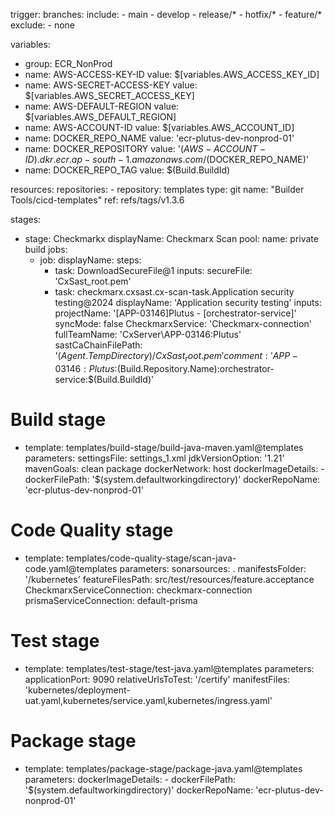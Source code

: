 trigger:
  branches:
    include:
      - main
      - develop
      - release/*
      - hotfix/*
      - feature/*
    exclude:
      - none

variables:
  - group: ECR_NonProd
  - name: AWS-ACCESS-KEY-ID
    value: $[variables.AWS_ACCESS_KEY_ID]
  - name: AWS-SECRET-ACCESS-KEY
    value: $[variables.AWS_SECRET_ACCESS_KEY]
  - name: AWS-DEFAULT-REGION
    value: $[variables.AWS_DEFAULT_REGION]
  - name: AWS-ACCOUNT-ID
    value: $[variables.AWS_ACCOUNT_ID]
  - name: DOCKER_REPO_NAME
    value: 'ecr-plutus-dev-nonprod-01'
  - name: DOCKER_REPOSITORY
    value: '$(AWS-ACCOUNT-ID).dkr.ecr.ap-south-1.amazonaws.com/$(DOCKER_REPO_NAME)'
  - name: DOCKER_REPO_TAG
    value: $(Build.BuildId)

resources:
  repositories:
    - repository: templates
      type: git
      name: "Builder Tools/cicd-templates"
      ref: refs/tags/v1.3.6

stages:
  - stage: Checkmarkx
    displayName: Checkmarx Scan
    pool:
      name: private build
    jobs:
      - job:
        displayName:
        steps:
          - task: DownloadSecureFile@1
            inputs:
              secureFile: 'CxSast_root.pem'
          - task: checkmarx.cxsast.cx-scan-task.Application security testing@2024
            displayName: 'Application security testing'
            inputs:
              projectName: '[APP-03146]Plutus - [orchestrator-service]'
              syncMode: false
              CheckmarxService: 'Checkmarx-connection'
              fullTeamName: 'CxServer\APP-03146:Plutus'
              sastCaChainFilePath: '$(Agent.TempDirectory)/CxSast_root.pem'
              comment: 'APP-03146:Plutus:$(Build.Repository.Name):orchestrator-service:$(Build.BuildId)'

  # Build stage
  - template: templates/build-stage/build-java-maven.yaml@templates
    parameters:
      settingsFile: settings_1.xml
      jdkVersionOption: '1.21'
      mavenGoals: clean package
      dockerNetwork: host
      dockerImageDetails:
        - dockerFilePath: '$(system.defaultworkingdirectory)'
          dockerRepoName: 'ecr-plutus-dev-nonprod-01'

  # Code Quality stage
  - template: templates/code-quality-stage/scan-java-code.yaml@templates
    parameters:
      sonarsources: .
      manifestsFolder: '/kubernetes'
      featureFilesPath: src/test/resources/feature.acceptance
      CheckmarxServiceConnection: checkmarx-connection
      prismaServiceConnection: default-prisma

  # Test stage
  - template: templates/test-stage/test-java.yaml@templates
    parameters:
      applicationPort: 9090
      relativeUrlsToTest: '/certify'
      manifestFiles: 'kubernetes/deployment-uat.yaml,kubernetes/service.yaml,kubernetes/ingress.yaml'

  # Package stage
  - template: templates/package-stage/package-java.yaml@templates
    parameters:
      dockerImageDetails:
        - dockerFilePath: '$(system.defaultworkingdirectory)'
          dockerRepoName: 'ecr-plutus-dev-nonprod-01'

